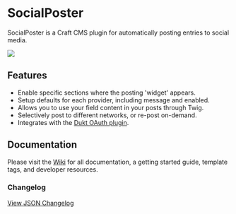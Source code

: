 # SocialPoster

SocialPoster is a Craft CMS plugin for automatically posting entries to social media.

<img src="https://raw.githubusercontent.com/engram-design/SocialPoster/master/screenshots/entry-edit.png" />


## Features

- Enable specific sections where the posting 'widget' appears.
- Setup defaults for each provider, including message and enabled.
- Allows you to use your field content in your posts through Twig.
- Selectively post to different networks, or re-post on-demand.
- Integrates with the [Dukt OAuth plugin](https://dukt.net/craft/oauth/).


## Documentation

Please visit the [Wiki](https://github.com/engram-design/SocialPoster/wiki) for all documentation, a getting started guide, template tags, and developer resources.


### Changelog

[View JSON Changelog](https://github.com/engram-design/SocialPoster/blob/master/changelog.json)
